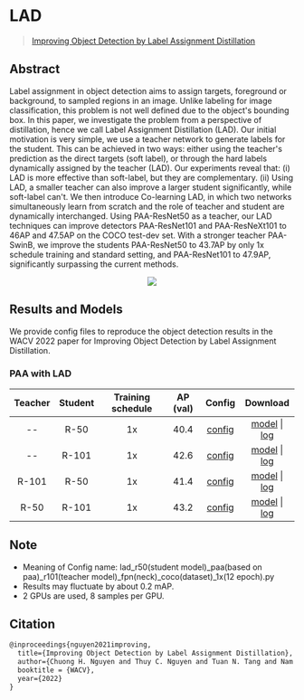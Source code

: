 # LAD

> [Improving Object Detection by Label Assignment Distillation](https://arxiv.org/abs/2108.10520)

<!-- [ALGORITHM] -->

## Abstract

Label assignment in object detection aims to assign targets, foreground or background, to sampled regions in an image. Unlike labeling for image classification, this problem is not well defined due to the object's bounding box. In this paper, we investigate the problem from a perspective of distillation, hence we call Label Assignment Distillation (LAD). Our initial motivation is very simple, we use a teacher network to generate labels for the student. This can be achieved in two ways: either using the teacher's prediction as the direct targets (soft label), or through the hard labels dynamically assigned by the teacher (LAD). Our experiments reveal that: (i) LAD is more effective than soft-label, but they are complementary. (ii) Using LAD, a smaller teacher can also improve a larger student significantly, while soft-label can't. We then introduce Co-learning LAD, in which two networks simultaneously learn from scratch and the role of teacher and student are dynamically interchanged. Using PAA-ResNet50 as a teacher, our LAD techniques can improve detectors PAA-ResNet101 and PAA-ResNeXt101 to 46AP and 47.5AP on the COCO test-dev set. With a stronger teacher PAA-SwinB, we improve the students PAA-ResNet50 to 43.7AP by only 1x schedule training and standard setting, and PAA-ResNet101 to 47.9AP, significantly surpassing the current methods.

<div align=center>
<img src="https://user-images.githubusercontent.com/40661020/143894499-c2a3a243-988f-4604-915b-17918732bf03.png"/>
</div>

## Results and Models

We provide config files to reproduce the object detection results in the
WACV 2022 paper for Improving Object Detection by Label Assignment
Distillation.

### PAA with LAD

| Teacher | Student | Training schedule | AP (val) |                                                     Config                                                      |                                                                                                                                               Download                                                                                                                                               |
| :-----: | :-----: | :---------------: | :------: | :-------------------------------------------------------------------------------------------------------------: | :--------------------------------------------------------------------------------------------------------------------------------------------------------------------------------------------------------------------------------------------------------------------------------------------------: |
|   --    |  R-50   |        1x         |   40.4   |       [config](https://github.com/open-mmlab/mmdetection/tree/master/configs/paa/paa_r50_fpn_1x_coco.py)        |                     [model](https://download.openmmlab.com/mmdetection/v2.0/paa/paa_r50_fpn_1x_coco/paa_r50_fpn_1x_coco_20200821-936edec3.pth) \| [log](https://download.openmmlab.com/mmdetection/v2.0/paa/paa_r50_fpn_1x_coco/paa_r50_fpn_1x_coco_20200821-936edec3.log.json)                      |
|   --    |  R-101  |        1x         |   42.6   |       [config](https://github.com/open-mmlab/mmdetection/tree/master/configs/paa/paa_r101_fpn_1x_coco.py)       |                   [model](https://download.openmmlab.com/mmdetection/v2.0/paa/paa_r101_fpn_1x_coco/paa_r101_fpn_1x_coco_20200821-0a1825a4.pth) \| [log](https://download.openmmlab.com/mmdetection/v2.0/paa/paa_r101_fpn_1x_coco/paa_r101_fpn_1x_coco_20200821-0a1825a4.log.json)                    |
|  R-101  |  R-50   |        1x         |   41.4   | [config](https://github.com/open-mmlab/mmdetection/tree/master/configs/lad/lad_r50_paa_r101_fpn_2x8_coco_1x.py) | [model](https://download.openmmlab.com/mmdetection/v2.0/lad/lad_r50_paa_r101_fpn_coco_1x/lad_r50_paa_r101_fpn_coco_1x_20220708_124246-74c76ff0.pth) \| [log](https://download.openmmlab.com/mmdetection/v2.0/lad/lad_r50_paa_r101_fpn_coco_1x/lad_r50_paa_r101_fpn_coco_1x_20220708_124246.log.json) |
|  R-50   |  R-101  |        1x         |   43.2   | [config](https://github.com/open-mmlab/mmdetection/tree/master/configs/lad/lad_r101_paa_r50_fpn_2x8_coco_1x.py) | [model](https://download.openmmlab.com/mmdetection/v2.0/lad/lad_r101_paa_r50_fpn_coco_1x/lad_r101_paa_r50_fpn_coco_1x_20220708_124357-9407ac54.pth) \| [log](https://download.openmmlab.com/mmdetection/v2.0/lad/lad_r101_paa_r50_fpn_coco_1x/lad_r101_paa_r50_fpn_coco_1x_20220708_124357.log.json) |

## Note

- Meaning of Config name: lad_r50(student model)\_paa(based on paa)\_r101(teacher model)\_fpn(neck)\_coco(dataset)\_1x(12 epoch).py
- Results may fluctuate by about 0.2 mAP.
- 2 GPUs are used, 8 samples per GPU.

## Citation

```latex
@inproceedings{nguyen2021improving,
  title={Improving Object Detection by Label Assignment Distillation},
  author={Chuong H. Nguyen and Thuy C. Nguyen and Tuan N. Tang and Nam L. H. Phan},
  booktitle = {WACV},
  year={2022}
}
```
